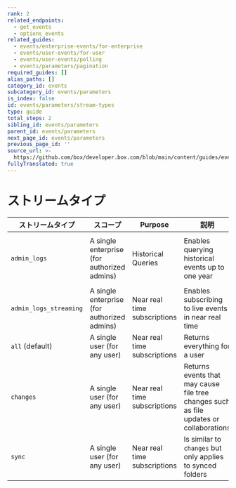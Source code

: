 ```yaml
---
rank: 2
related_endpoints:
  - get_events
  - options_events
related_guides:
  - events/enterprise-events/for-enterprise
  - events/user-events/for-user
  - events/user-events/polling
  - events/parameters/pagination
required_guides: []
alias_paths: []
category_id: events
subcategory_id: events/parameters
is_index: false
id: events/parameters/stream-types
type: guide
total_steps: 2
sibling_id: events/parameters
parent_id: events/parameters
next_page_id: events/parameters
previous_page_id: ''
source_url: >-
  https://github.com/box/developer.box.com/blob/main/content/guides/events/parameters/stream-types.md
fullyTranslated: true
---
```

# ストリームタイプ

<!-- markdownlint-disable line-length -->

| ストリームタイプ               | スコープ                                        | Purpose                      | 説明                                                                                     | Retention | Access Pattern                                                                |
| ---------------------- | ------------------------------------------- | ---------------------------- | -------------------------------------------------------------------------------------- | --------- | ----------------------------------------------------------------------------- |
| `admin_logs`           | A single enterprise (for authorized admins) | Historical Queries           | Enables querying historical events up to one year                                      | 365 Days  | Filter by time frame, then paginate through the response by `stream_position` |
| `admin_logs_streaming` | A single enterprise (for authorized admins) | Near real time subscriptions | Enables subscribing to live events in near real time                                   | 14 Days   | Poll using the `stream_position`                                              |
| `all` (default)        | A single user (for any user)                | Near real time subscriptions | Returns everything for a user                                                          | 21 Days   | Poll or long-poll using the `stream_position`                                 |
| `changes`              | A single user (for any user)                | Near real time subscriptions | Returns events that may cause file tree changes such as file updates or collaborations | 31 Days   | Poll or long-poll using the `stream_position`                                 |
| `sync`                 | A single user (for any user)                | Near real time subscriptions | Is similar to `changes` but only applies to synced folders                             | 31 Days   | Poll or long-poll using the `stream_position`                                 |

<!-- markdownlint-enable line-length -->
